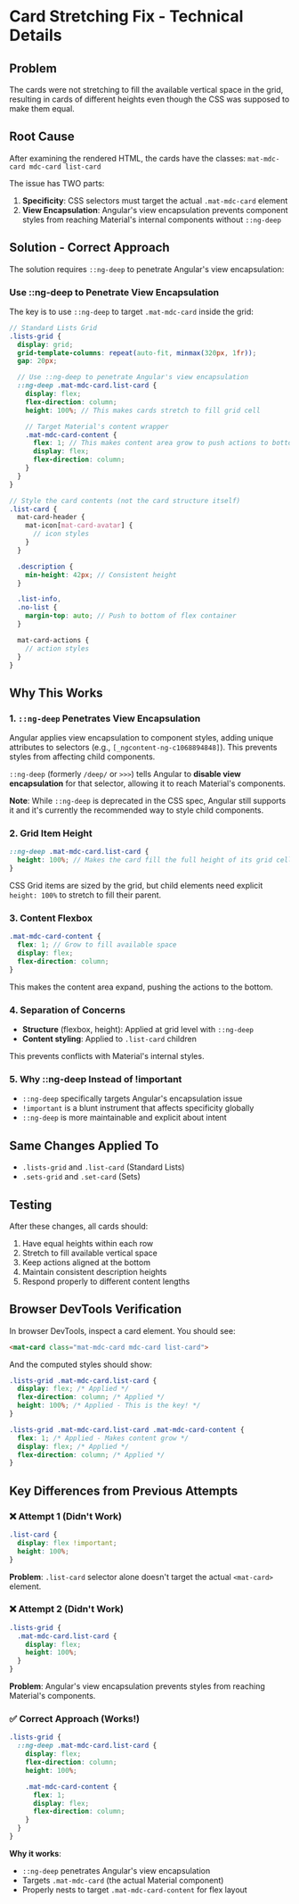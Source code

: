 # Card Stretching Fix - Technical Details

## Problem
The cards were not stretching to fill the available vertical space in the grid, resulting in cards of different heights even though the CSS was supposed to make them equal.

## Root Cause
After examining the rendered HTML, the cards have the classes: `mat-mdc-card mdc-card list-card`

The issue has TWO parts:
1. **Specificity**: CSS selectors must target the actual `.mat-mdc-card` element
2. **View Encapsulation**: Angular's view encapsulation prevents component styles from reaching Material's internal components without `::ng-deep`

## Solution - Correct Approach

The solution requires `::ng-deep` to penetrate Angular's view encapsulation:

### Use ::ng-deep to Penetrate View Encapsulation

The key is to use `::ng-deep` to target `.mat-mdc-card` inside the grid:

```scss
// Standard Lists Grid
.lists-grid {
  display: grid;
  grid-template-columns: repeat(auto-fit, minmax(320px, 1fr));
  gap: 20px;

  // Use ::ng-deep to penetrate Angular's view encapsulation
  ::ng-deep .mat-mdc-card.list-card {
    display: flex;
    flex-direction: column;
    height: 100%; // This makes cards stretch to fill grid cell

    // Target Material's content wrapper
    .mat-mdc-card-content {
      flex: 1; // This makes content area grow to push actions to bottom
      display: flex;
      flex-direction: column;
    }
  }
}

// Style the card contents (not the card structure itself)
.list-card {
  mat-card-header {
    mat-icon[mat-card-avatar] {
      // icon styles
    }
  }

  .description {
    min-height: 42px; // Consistent height
  }

  .list-info,
  .no-list {
    margin-top: auto; // Push to bottom of flex container
  }

  mat-card-actions {
    // action styles
  }
}
```

## Why This Works

### 1. `::ng-deep` Penetrates View Encapsulation
Angular applies view encapsulation to component styles, adding unique attributes to selectors (e.g., `[_ngcontent-ng-c1068894848]`). This prevents styles from affecting child components.

`::ng-deep` (formerly `/deep/` or `>>>`) tells Angular to **disable view encapsulation** for that selector, allowing it to reach Material's components.

**Note**: While `::ng-deep` is deprecated in the CSS spec, Angular still supports it and it's currently the recommended way to style child components.

### 2. Grid Item Height
```scss
::ng-deep .mat-mdc-card.list-card {
  height: 100%; // Makes the card fill the full height of its grid cell
}
```

CSS Grid items are sized by the grid, but child elements need explicit `height: 100%` to stretch to fill their parent.

### 3. Content Flexbox
```scss
.mat-mdc-card-content {
  flex: 1; // Grow to fill available space
  display: flex;
  flex-direction: column;
}
```

This makes the content area expand, pushing the actions to the bottom.

### 4. Separation of Concerns
- **Structure** (flexbox, height): Applied at grid level with `::ng-deep`
- **Content styling**: Applied to `.list-card` children

This prevents conflicts with Material's internal styles.

### 5. Why ::ng-deep Instead of !important
- `::ng-deep` specifically targets Angular's encapsulation issue
- `!important` is a blunt instrument that affects specificity globally
- `::ng-deep` is more maintainable and explicit about intent

## Same Changes Applied To
- `.lists-grid` and `.list-card` (Standard Lists)
- `.sets-grid` and `.set-card` (Sets)

## Testing
After these changes, all cards should:
1. Have equal heights within each row
2. Stretch to fill available vertical space
3. Keep actions aligned at the bottom
4. Maintain consistent description heights
5. Respond properly to different content lengths

## Browser DevTools Verification

In browser DevTools, inspect a card element. You should see:

```html
<mat-card class="mat-mdc-card mdc-card list-card">
```

And the computed styles should show:
```css
.lists-grid .mat-mdc-card.list-card {
  display: flex; /* Applied */
  flex-direction: column; /* Applied */
  height: 100%; /* Applied - This is the key! */
}

.lists-grid .mat-mdc-card.list-card .mat-mdc-card-content {
  flex: 1; /* Applied - Makes content grow */
  display: flex; /* Applied */
  flex-direction: column; /* Applied */
}
```

## Key Differences from Previous Attempts

### ❌ Attempt 1 (Didn't Work)
```scss
.list-card {
  display: flex !important;
  height: 100%;
}
```
**Problem**: `.list-card` selector alone doesn't target the actual `<mat-card>` element.

### ❌ Attempt 2 (Didn't Work)
```scss
.lists-grid {
  .mat-mdc-card.list-card {
    display: flex;
    height: 100%;
  }
}
```
**Problem**: Angular's view encapsulation prevents styles from reaching Material's components.

### ✅ Correct Approach (Works!)
```scss
.lists-grid {
  ::ng-deep .mat-mdc-card.list-card {
    display: flex;
    flex-direction: column;
    height: 100%;

    .mat-mdc-card-content {
      flex: 1;
      display: flex;
      flex-direction: column;
    }
  }
}
```
**Why it works**: 
- `::ng-deep` penetrates Angular's view encapsulation
- Targets `.mat-mdc-card` (the actual Material component)
- Properly nests to target `.mat-mdc-card-content` for flex layout
